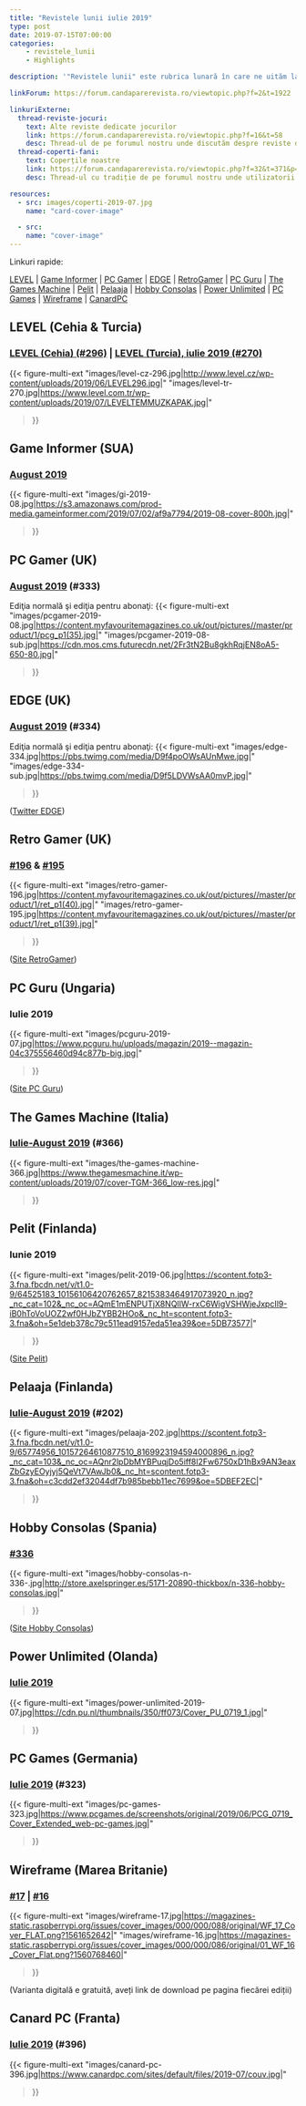 ```yaml
---
title: "Revistele lunii iulie 2019"
type: post
date: 2019-07-15T07:00:00
categories:
    - revistele_lunii
    - Highlights

description: '"Revistele lunii" este rubrica lunară în care ne uităm la chioșcul virtual cu reviste de jocuri din lumea întreagă, cât încă mai există. Avem coperți, cu link către sursă.'

linkForum: https://forum.candaparerevista.ro/viewtopic.php?f=2&t=1922

linkuriExterne:
  thread-reviste-jocuri:
    text: Alte reviste dedicate jocurilor
    link: https://forum.candaparerevista.ro/viewtopic.php?f=16&t=58
    desc: Thread-ul de pe forumul nostru unde discutăm despre reviste de jocuri
  thread-coperti-fani:
    text: Coperțile noastre
    link: https://forum.candaparerevista.ro/viewtopic.php?f=32&t=371&p=7346
    desc: Thread-ul cu tradiție de pe forumul nostru unde utilizatorii își creează propriile coperți de reviste

resources:
  - src: images/coperti-2019-07.jpg
    name: "card-cover-image"

  - src:
    name: "cover-image"
---
```


Linkuri rapide:

[LEVEL](#level-cehia-turcia) | [Game Informer](#game-informer-sua) | [PC Gamer](#pc-gamer-uk) | [EDGE](#edge-uk) | [RetroGamer](#retro-gamer-uk) | [PC Guru](#pc-guru-ungaria) | [The Games Machine](#the-games-machine-italia) | [Pelit](#pelit-finlanda) | [Pelaaja](#pelaaja-finlanda) | [Hobby Consolas](#hobby-consolas-spania) | [Power Unlimited](#power-unlimited-olanda) | [PC Games](#pc-games-germania)  | [Wireframe](#wireframe-marea-britanie) | [CanardPC](#canard-pc-franta)

## LEVEL (Cehia & Turcia)

### [LEVEL (Cehia) (#296)](http://www.level.cz/starsi-cisla/level-296/) | [LEVEL (Turcia), iulie 2019 (#270)](https://www.level.com.tr/haber/level-temmuz-270-sayisi-bayilerde.html)

{{< figure-multi-ext
    "images/level-cz-296.jpg|http://www.level.cz/wp-content/uploads/2019/06/LEVEL296.jpg|"
    "images/level-tr-270.jpg|https://www.level.com.tr/wp-content/uploads/2019/07/LEVELTEMMUZKAPAK.jpg|"
>}}

## Game Informer (SUA)

### [August 2019](https://www.gameinformer.com/cover-reveal/2019/07/02/august-cover-revealed-monster-hunter-world-iceborne)

{{< figure-multi-ext
    "images/gi-2019-08.jpg|https://s3.amazonaws.com/prod-media.gameinformer.com/2019/07/02/af9a7794/2019-08-cover-800h.jpg|"
>}}

## PC Gamer (UK)

### [August 2019](https://www.pcgamer.com/pc-gamer-uk-august-issue-cyberpunk-2077/) (#333)

Ediţia normală şi ediţia pentru abonaţi:
{{< figure-multi-ext
    "images/pcgamer-2019-08.jpg|https://content.myfavouritemagazines.co.uk/out/pictures//master/product/1/pcg_p1(35).jpg|"
    "images/pcgamer-2019-08-sub.jpg|https://cdn.mos.cms.futurecdn.net/2Fr3tN2Bu8gkhRqjEN8oA5-650-80.jpg|"
>}}

## EDGE (UK)

### [August 2019](https://www.myfavouritemagazines.co.uk/gaming/edge-magazine-back-issues/edge-august-2019-issue-334/) (#334)

Ediţia normală şi ediţia pentru abonaţi:
{{< figure-multi-ext
    "images/edge-334.jpg|https://pbs.twimg.com/media/D9f4poOWsAUnMwe.jpg|"
    "images/edge-334-sub.jpg|https://pbs.twimg.com/media/D9f5LDVWsAA0mvP.jpg|"
>}}

([Twitter EDGE](https://twitter.com/edgeonline/))

## Retro Gamer (UK)

### [#196](https://www.myfavouritemagazines.co.uk/retro-gamer-print-back-issues/retro-gamer-issue-196/) & [#195](https://www.myfavouritemagazines.co.uk/retro-gamer-print-back-issues/retro-gamer-issue-195/)

{{< figure-multi-ext
    "images/retro-gamer-196.jpg|https://content.myfavouritemagazines.co.uk/out/pictures//master/product/1/ret_p1(40).jpg|"
    "images/retro-gamer-195.jpg|https://content.myfavouritemagazines.co.uk/out/pictures//master/product/1/ret_p1(39).jpg|"
>}}

([Site RetroGamer](https://www.retrogamer.net/))

## PC Guru (Ungaria)

### Iulie 2019

{{< figure-multi-ext
    "images/pcguru-2019-07.jpg|https://www.pcguru.hu/uploads/magazin/2019--magazin-04c375556460d94c877b-big.jpg|"
>}}

([Site PC Guru](https://www.pcguru.hu/magazin))

## The Games Machine (Italia)

### [Iulie-August 2019](https://www.thegamesmachine.it/edicola/136876/tgm-366-luglio-agosto-2019/) (#366)

{{< figure-multi-ext
    "images/the-games-machine-366.jpg|https://www.thegamesmachine.it/wp-content/uploads/2019/07/cover-TGM-366_low-res.jpg|"
>}}

## Pelit (Finlanda)

### Iunie 2019

{{< figure-multi-ext
    "images/pelit-2019-06.jpg|https://scontent.fotp3-3.fna.fbcdn.net/v/t1.0-9/64525183_10156106420762657_8215383464917073920_n.jpg?_nc_cat=102&_nc_oc=AQmE1mENPUTjX8NQIlW-rxC6WigVSHWjeJxpcIl9-iB0hToVoUOZ2wf0HJbZYBB2HOo&_nc_ht=scontent.fotp3-3.fna&oh=5e1deb378c79c511ead9157eda51ea39&oe=5DB73577|"
>}}

([Site Pelit](https://www.pelit.fi/))

## Pelaaja (Finlanda)

### [Iulie-August 2019](https://pelaaja.fi/lehdet/pelaaja-lehden-kesan-tuplanumero-kaupoissa) (#202)

{{< figure-multi-ext
    "images/pelaaja-202.jpg|https://scontent.fotp3-3.fna.fbcdn.net/v/t1.0-9/65774956_10157264610877510_8169923194594000896_n.jpg?_nc_cat=103&_nc_oc=AQnr2lpDbMYBPuqjDo5iff8l2Fw6750xD1hBx9AN3eaxZbGzyEOyjyj5QeVt7VAwJb0&_nc_ht=scontent.fotp3-3.fna&oh=c3cdd2ef32044df7b985bebb11ec7699&oe=5DBEF2EC|"
>}}

## Hobby Consolas (Spania)

### [#336](http://store.axelspringer.es/n-336-hobby-consolas.html)

{{< figure-multi-ext
    "images/hobby-consolas-n-336-.jpg|http://store.axelspringer.es/5171-20890-thickbox/n-336-hobby-consolas.jpg|"
>}}

([Site Hobby Consolas](https://www.hobbyconsolas.com/))

## Power Unlimited (Olanda)

### [Iulie 2019](https://www.pu.nl/magazine/edities/power-unlimited-2019-7)

{{< figure-multi-ext
    "images/power-unlimited-2019-07.jpg|https://cdn.pu.nl/thumbnails/350/ff073/Cover_PU_0719_1.jpg|"
>}}

## PC Games (Germania)

### [Iulie 2019](https://www.pcgames.de/PC-Games-Brands-19921/News/07-19-E3-2019-1288302/) (#323)

{{< figure-multi-ext
    "images/pc-games-323.jpg|https://www.pcgames.de/screenshots/original/2019/06/PCG_0719_Cover_Extended_web-pc-games.jpg|"
>}}

## Wireframe (Marea Britanie)

### [#17](https://wireframe.raspberrypi.org/issues/17) | [#16](https://wireframe.raspberrypi.org/issues/16)

{{< figure-multi-ext
    "images/wireframe-17.jpg|https://magazines-static.raspberrypi.org/issues/cover_images/000/000/088/original/WF_17_Cover_FLAT.png?1561652642|"
    "images/wireframe-16.jpg|https://magazines-static.raspberrypi.org/issues/cover_images/000/000/086/original/01_WF_16_Cover_Flat.png?1560768460|"
>}}

(Varianta digitală e gratuită, aveți link de download pe pagina fiecărei ediții)

## Canard PC (Franta)

### [Iulie 2019](https://www.canardpc.com/numero/396) (#396)

{{< figure-multi-ext
    "images/canard-pc-396.jpg|https://www.canardpc.com/sites/default/files/2019-07/couv.jpg|"
>}}
